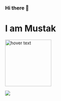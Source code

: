 ### Hi there 👋
# I am Mustak
<p align="left">
  <img src="https://i.pinimg.com/originals/6f/6c/3f/6f6c3f510aa7551eac058372228e0ea8.jpg" width="150" title="hover text">
</p>

![](https://github-readme-streak-stats.herokuapp.com/?user={Mus1ak})


